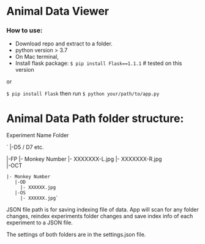 # Animal Data Viewer

### How to use:
* Download repo and extract to a folder. 
* python version > 3.7
* On Mac terminal,
* Install flask package:
`$ pip install Flask==1.1.1` # tested on this version 

or 

`$ pip install Flask`
then run 
`$ python your/path/to/app.py `

# Animal Data Path folder structure:
Experiment Name Folder

`
|-D5 / D7 etc.

  |-FP
    |- Monkey Number
       |- XXXXXXX-L.jpg
       |- XXXXXXX-R.jpg       
  |-OCT
  
    |- Monkey Number    
       |-OD 
         |- XXXXXX.jpg
       |-OS
         |- XXXXXX.jpg`

JSON file path is for saving indexing file of data. 
App will scan for any folder changes, reindex experiments folder changes and save index info of each experiment to a JSON file.

The settings of both folders are in the settings.json file. 

